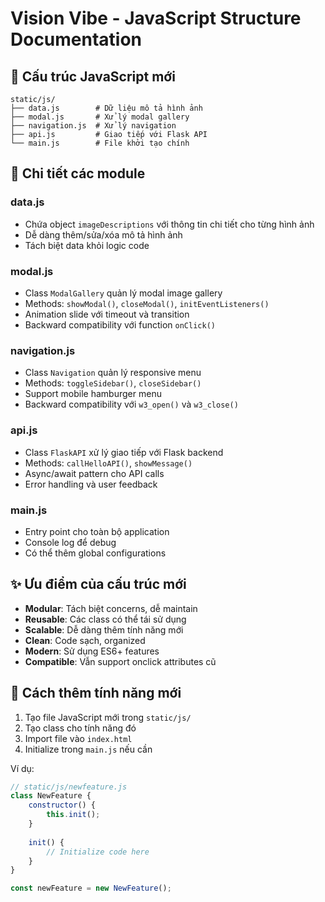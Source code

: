 # Vision Vibe - JavaScript Structure Documentation

## 📁 Cấu trúc JavaScript mới

```
static/js/
├── data.js        # Dữ liệu mô tả hình ảnh
├── modal.js       # Xử lý modal gallery
├── navigation.js  # Xử lý navigation
├── api.js         # Giao tiếp với Flask API
└── main.js        # File khởi tạo chính
```

## 🔧 Chi tiết các module

### data.js
- Chứa object `imageDescriptions` với thông tin chi tiết cho từng hình ảnh
- Dễ dàng thêm/sửa/xóa mô tả hình ảnh
- Tách biệt data khỏi logic code

### modal.js
- Class `ModalGallery` quản lý modal image gallery
- Methods: `showModal()`, `closeModal()`, `initEventListeners()`
- Animation slide với timeout và transition
- Backward compatibility với function `onClick()`

### navigation.js  
- Class `Navigation` quản lý responsive menu
- Methods: `toggleSidebar()`, `closeSidebar()`
- Support mobile hamburger menu
- Backward compatibility với `w3_open()` và `w3_close()`

### api.js
- Class `FlaskAPI` xử lý giao tiếp với Flask backend
- Methods: `callHelloAPI()`, `showMessage()`
- Async/await pattern cho API calls
- Error handling và user feedback

### main.js
- Entry point cho toàn bộ application
- Console log để debug
- Có thể thêm global configurations

## ✨ Ưu điểm của cấu trúc mới

- **Modular**: Tách biệt concerns, dễ maintain
- **Reusable**: Các class có thể tái sử dụng
- **Scalable**: Dễ dàng thêm tính năng mới
- **Clean**: Code sạch, organized
- **Modern**: Sử dụng ES6+ features
- **Compatible**: Vẫn support onclick attributes cũ

## 🚀 Cách thêm tính năng mới

1. Tạo file JavaScript mới trong `static/js/`
2. Tạo class cho tính năng đó
3. Import file vào `index.html` 
4. Initialize trong `main.js` nếu cần

Ví dụ:
```javascript
// static/js/newfeature.js
class NewFeature {
    constructor() {
        this.init();
    }
    
    init() {
        // Initialize code here
    }
}

const newFeature = new NewFeature();
```
